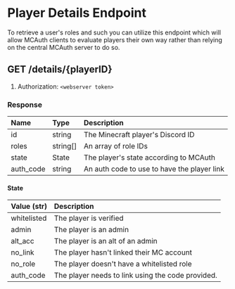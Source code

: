 # Player Details Endpoint
To retrieve a user's roles and such you can utilize this endpoint which will
allow MCAuth clients to evaluate players their own way rather than relying on
the central MCAuth server to do so.

## GET /details/{playerID}
 1. Authorization: `<webserver token>` 

### Response

| Name      | Type     | Description                                 |
|:----------|:---------|:--------------------------------------------|
| id        | string   | The Minecraft player's Discord ID           |
| roles     | string[] | An array of role IDs                        |
| state     | State    | The player's state according to MCAuth      |
| auth_code | string   | An auth code to use to have the player link |

#### State

| Value (str) | Description                                       |
|:------------|:--------------------------------------------------|
| whitelisted | The player is verified                            |
| admin       | The player is an admin                            |
| alt_acc     | The player is an alt of an admin                  |
| no_link     | The player hasn't linked their MC account         |
| no_role     | The player doesn't have a whitelisted role        |
| auth_code   | The player needs to link using the code provided. |
